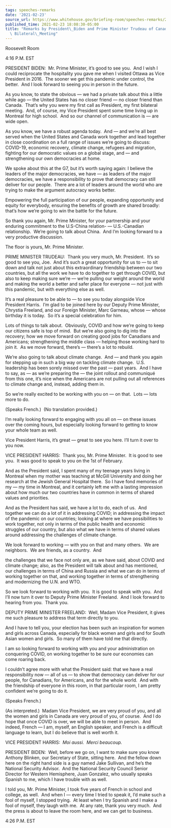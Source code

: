 ```yaml
---
tags: speeches-remarks
date: '2021-02-23'
source_url: https://www.whitehouse.gov/briefing-room/speeches-remarks/2021/02/23/remarks-by-president-biden-and-prime-minister-trudeau-of-canada-before-virtual-bilateral-meeting/
published_time: 2021-02-23 18:08:30-05:00
title: "Remarks by President\_Biden and Prime Minister Trudeau of Canada Before Virtual\
  \ Bilateral\_Meeting"
---
```

 
Roosevelt Room

4:16 P.M. EST

PRESIDENT BIDEN:  Mr. Prime Minister, it’s good to see you.  And I wish
I could reciprocate the hospitality you gave me when I visited Ottawa as
Vice President in 2016.  The sooner we get this pandemic under control,
the better.  And I look forward to seeing you in person in the future. 

As you know, to state the obvious — we had a private talk about this a
little while ago — the United States has no closer friend — no closer
friend than Canada.  That’s why you were my first call as President, my
first bilateral meeting.  And, of course, my Vice President spent some
time living up in Montreal for high school.  And so our channel of
communication is — are wide open. 

As you know, we have a robust agenda today.  And — and we’re all best
served when the United States and Canada work together and lead together
in close coordination on a full range of issues we’re going to discuss:
COVID-19, economic recovery, climate change, refugees and migration,
fighting for our democratic values on a global stage, and — and
strengthening our own democracies at home.

We spoke about this at the G7, but it’s worth saying again: I believe
the leaders of the major democracies, we have — as leaders of the major
democracies, we have a responsibility to prove that democracy can still
deliver for our people.  There are a lot of leaders around the world who
are trying to make the argument autocracy works better. 

Empowering the full participation of our people, expanding opportunity
and equity for everybody, ensuring the benefits of growth are shared
broadly: that’s how we’re going to win the battle for the future.

So thank you again, Mr. Prime Minister, for your partnership and your
enduring commitment to the U.S-China relation- — U.S.-Canadian
relationship.  We’re going to talk about China.  And I’m looking forward
to a very productive discussion. 

The floor is yours, Mr. Prime Minister.

PRIME MINISTER TRUDEAU:  Thank you very much, Mr. President.  It’s so
good to see you, Joe.  And it’s such a great opportunity for us to — to
sit down and talk not just about this extraordinary friendship between
our two countries, but all the work we have to do together to get
through COVID, but also to keep making sure we’re — we’re pulling our
weight around the world and making the world a better and safer place
for everyone — not just with this pandemic, but with everything else as
well. 

It’s a real pleasure to be able to — to see you today alongside Vice
President Harris.  I’m glad to be joined here by our Deputy Prime
Minister, Chrystia Freeland, and our Foreign Minister, Marc Garneau,
whose — whose birthday it is today.  So it’s a special celebration for
him.

Lots of things to talk about.  Obviously, COVID and how we’re going to
keep our citizens safe is top of mind.  But we’re also going to dig into
the recovery; how we move forward on creating good jobs for Canadians
and Americans; strengthening the middle class — helping those working
hard to join it.  As we move forward, there’s — there’s a lot to
rebuild. 

We’re also going to talk about climate change.  And — and thank you
again for stepping up in such a big way on tackling climate change. 
U.S. leadership has been sorely missed over the past — past years.  And
I have to say, as — as we’re preparing the — the joint rollout and
communiqué from this one, it’s nice when the Americans are not pulling
out all references to climate change and, instead, adding them in.

So we’re really excited to be working with you on — on that.  Lots —
lots more to do. 

(Speaks French.)  (No translation provided.)

I’m really looking forward to engaging with you all on — on these issues
over the coming hours, but especially looking forward to getting to know
your whole team as well.

Vice President Harris, it’s great — great to see you here. I’ll turn it
over to you now.

VICE PRESIDENT HARRIS:  Thank you, Mr. Prime Minister.  It is good to
see you.  It was good to speak to you on the 1st of February. 

And as the President said, I spent many of my teenage years living in
Montreal when my mother was teaching at McGill University and doing her
research at the Jewish General Hospital there.  So I have fond memories
of my — my time in Montreal, and it certainly left me with a lasting
impression about how much our two countries have in common in terms of
shared values and priorities.

And as the President has said, we have a lot to do, each of us.  And
together we can do a lot of it in addressing COVID; in addressing the
impact of the pandemic on our countries; looking at where we have
possibilities to work together, not only in terms of the public health
and economic struggles of our country, but also what we have in terms of
shared values around addressing the challenges of climate change.

We look forward to working — with you on that and many others.  We are
neighbors.  We are friends, as a country.  And

the challenges that we face not only are, as we have said, about COVID
and climate change; also, as the President will talk about and has
mentioned, our challenges in terms of China and Russia and what we can
do in terms of working together on that, and working together in terms
of strengthening and modernizing the U.N. and WTO.

So we look forward to working with you.  It is good to speak with you. 
And I’ll now turn it over to Deputy Prime Minister Freeland.  And I look
forward to hearing from you.  Thank you.

DEPUTY PRIME MINISTER FREELAND:  Well, Madam Vice President, it gives me
such pleasure to address that term directly to you.

And I have to tell you, your election has been such an inspiration for
women and girls across Canada, especially for black women and girls and
for South Asian women and girls.  So many of them have told me that
directly.

I am so looking forward to working with you and your administration on
conquering COVID, on working together to be sure our economies can come
roaring back. 

I couldn’t agree more with what the President said: that we have a real
responsibility now — all of us — to show that democracy can deliver for
our people, for Canadians, for Americans, and for the whole world.  And
with the friendship of everyone in this room, in that particular room, I
am pretty confident we’re going to do it.

(Speaks French.)

(As interpreted.)  Madam Vice President, we are very proud of you, and
all the women and girls in Canada are very proud of you, of course.  And
I do hope that once COVID is over, we will be able to meet in person. 
And indeed, French — I am, myself, an English speaker, and French is a
difficult language to learn, but I do believe that is well worth it. 

VICE PRESIDENT HARRIS:  *Moi aussi.  Merci beaucoup.*

PRESIDENT BIDEN:  Well, before we go on, I want to make sure you know
Anthony Blinken, our Secretary of State, sitting here.  And the fellow
down here on the right hand side is a guy named Jake Sullivan, and he’s
the National Security Advisor.  And the National Security Council Senior
Director for Western Hemisphere, Juan Gonzalez, who usually speaks
Spanish to me, which I have trouble with as well.

I told you, Mr. Prime Minister, I took five years of French in school
and college, as well.  And when I — every time I tried to speak it, I’d
make such a fool of myself, I stopped trying.  At least when I try
Spanish and I make a fool of myself, they laugh with me.  At any rate,
thank you very much.  And the press is about to leave the room here, and
we can get to business.

4:26 P.M. EST
